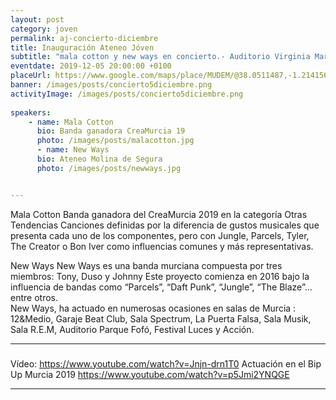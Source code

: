 ```yaml
---
layout: post
category: joven
permalink: aj-concierto-diciembre
title: Inauguración Ateneo Jóven
subtitle: "mala cotton y new ways en concierto.- Auditorio Virginia Martínez del MUDEM de Molina de Segura"
eventdate: 2019-12-05 20:00:00 +0100
placeUrl: https://www.google.com/maps/place/MUDEM/@38.0511487,-1.2141566,15z/data=!4m5!3m4!1s0x0:0xde6031502e1b4fbc!8m2!3d38.0511487!4d-1.2141566
banner: /images/posts/concierto5diciembre.png
activityImage: /images/posts/concierto5diciembre.png
     
speakers:
    - name: Mala Cotton
      bio: Banda ganadora CreaMurcia 19
      photo: /images/posts/malacotton.jpg
      - name: New Ways
      bio: Ateneo Molina de Segura
      photo: /images/posts/newways.jpg


---
```

Mala Cotton 
Banda ganadora del CreaMurcia 2019 en la categoría Otras Tendencias
Canciones definidas por la diferencia de gustos musicales que presenta cada uno de los componentes, pero con Jungle, Parcels, Tyler, The Creator o Bon Iver como influencias comunes y más representativas.  

New Ways
New Ways es una banda murciana compuesta por tres miembros: Tony, Duso y Johnny Este proyecto comienza en 2016 bajo la influencia de bandas como “Parcels”, “Daft Punk”, “Jungle”, “The Blaze”... entre otros.  
New Ways, ha actuado en numerosas ocasiones en salas de Murcia : 12&Medio, Garaje Beat Club, Sala Spectrum, La Puerta Falsa, Sala Musik, Sala R.E.M, Auditorio Parque Fofó, Festival Luces y Acción.



***

### 
Vídeo: https://www.youtube.com/watch?v=Jnjn-drn1T0
Actuación en el Bip Up Murcia 2019 https://www.youtube.com/watch?v=p5Jmi2YNQGE 



***




